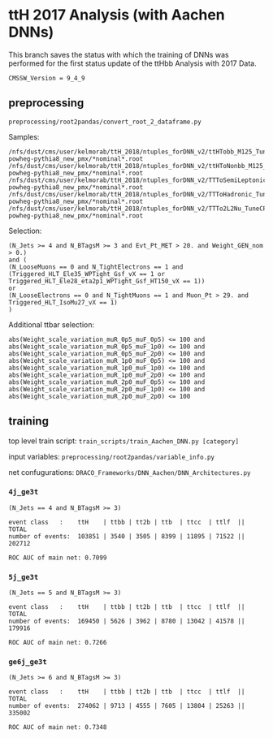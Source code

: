 # ttH 2017 Analysis (with Aachen DNNs)
This branch saves the status with which the training of DNNs was performed for the first status update of the ttHbb Analysis with 2017 Data.

`CMSSW_Version = 9_4_9`

## preprocessing
`preprocessing/root2pandas/convert_root_2_dataframe.py`

Samples:
```
/nfs/dust/cms/user/kelmorab/ttH_2018/ntuples_forDNN_v2/ttHTobb_M125_TuneCP5_13TeV-powheg-pythia8_new_pmx/*nominal*.root
/nfs/dust/cms/user/kelmorab/ttH_2018/ntuples_forDNN_v2/ttHToNonbb_M125_TuneCP5_13TeV-powheg-pythia8_new_pmx/*nominal*.root
/nfs/dust/cms/user/kelmorab/ttH_2018/ntuples_forDNN_v2/TTToSemiLeptonic_TuneCP5_13TeV-powheg-pythia8_new_pmx/*nominal*.root
/nfs/dust/cms/user/kelmorab/ttH_2018/ntuples_forDNN_v2/TTToHadronic_TuneCP5_13TeV-powheg-pythia8_new_pmx/*nominal*.root
/nfs/dust/cms/user/kelmorab/ttH_2018/ntuples_forDNN_v2/TTTo2L2Nu_TuneCP5_13TeV-powheg-pythia8_new_pmx/*nominal*.root
```
Selection:
```
(N_Jets >= 4 and N_BTagsM >= 3 and Evt_Pt_MET > 20. and Weight_GEN_nom > 0.) 
and (
(N_LooseMuons == 0 and N_TightElectrons == 1 and (Triggered_HLT_Ele35_WPTight_Gsf_vX == 1 or Triggered_HLT_Ele28_eta2p1_WPTight_Gsf_HT150_vX == 1)) 
or 
(N_LooseElectrons == 0 and N_TightMuons == 1 and Muon_Pt > 29. and Triggered_HLT_IsoMu27_vX == 1) 
) 
```
Additional ttbar selection:
```
abs(Weight_scale_variation_muR_0p5_muF_0p5) <= 100 and 
abs(Weight_scale_variation_muR_0p5_muF_1p0) <= 100 and 
abs(Weight_scale_variation_muR_0p5_muF_2p0) <= 100 and 
abs(Weight_scale_variation_muR_1p0_muF_0p5) <= 100 and 
abs(Weight_scale_variation_muR_1p0_muF_1p0) <= 100 and
abs(Weight_scale_variation_muR_1p0_muF_2p0) <= 100 and
abs(Weight_scale_variation_muR_2p0_muF_0p5) <= 100 and
abs(Weight_scale_variation_muR_2p0_muF_1p0) <= 100 and
abs(Weight_scale_variation_muR_2p0_muF_2p0) <= 100 
```

## training
top level train script: `train_scripts/train_Aachen_DNN.py [category]`

input variables: `preprocessing/root2pandas/variable_info.py`

net confugurations: `DRACO_Frameworks/DNN_Aachen/DNN_Architectures.py`

### `4j_ge3t`
`(N_Jets == 4 and N_BTagsM >= 3)`

```
event class   :    ttH    | ttbb | tt2b | ttb  | ttcc  | ttlf  || TOTAL
number of events:  103851 | 3540 | 3505 | 8399 | 11895 | 71522 || 202712
```
`ROC AUC of main net: 0.7099`

### `5j_ge3t`
`(N_Jets == 5 and N_BTagsM >= 3)`

```
event class   :    ttH    | ttbb | tt2b | ttb  | ttcc  | ttlf  || TOTAL
number of events:  169450 | 5626 | 3962 | 8780 | 13042 | 41578 || 179916
```
`ROC AUC of main net: 0.7266`


### `ge6j_ge3t`
`(N_Jets >= 6 and N_BTagsM >= 3)`

```
event class   :    ttH    | ttbb | tt2b | ttb  | ttcc  | ttlf  || TOTAL
number of events:  274062 | 9713 | 4555 | 7605 | 13804 | 25263 || 335002
```
`ROC AUC of main net: 0.7348`
